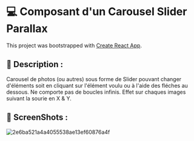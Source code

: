 # 💻 Composant d'un Carousel Slider Parallax

This project was bootstrapped with [Create React App](https://github.com/facebook/create-react-app).

## 📝 Description :

Carousel de photos (ou autres) sous forme de Slider pouvant changer d'éléments soit en cliquant sur l'élément voulu ou à l'aide des fléches au dessous.
Ne comporte pas de boucles infinis. 
Effet sur chaques images suivant la sourie en X & Y.

## 📸 ScreenShots :
![2e6ba521a4a4055538ae13ef60876a4f](https://user-images.githubusercontent.com/89353029/156727819-c759e6a3-bb19-4af1-b59b-64e205d24a58.jpg)
